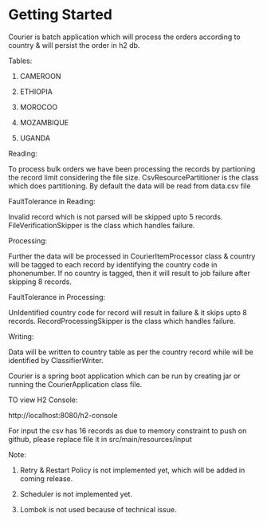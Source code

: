 # Getting Started

Courier is batch application which will process the orders according to country & will persist the order in h2 db.


Tables:

1) CAMEROON

2) ETHIOPIA

3) MOROCOO

4) MOZAMBIQUE

5) UGANDA

Reading:

To process bulk orders we have been processing the records by partioning the record limit considering the file size. CsvResourcePartitioner is the class which does partitioning.
By default the data will be read from data.csv file

FaultTolerance in Reading:

Invalid record which is not parsed will be skipped upto 5 records.
FileVerificationSkipper is the class which handles failure.

Processing:

Further the data will be processed in CourierItemProcessor class & country will be tagged to each record by identifying the country code in phonenumber. If no country is tagged, then it will result to job failure after skipping 8 records.


FaultTolerance in Processing:

UnIdentified country code for record will result in failure & it skips upto 8 records.
RecordProcessingSkipper is the class which handles failure.

Writing:

Data will be written to country table as per the country record while will be identified by ClassifierWriter.

Courier is a spring boot application which can be run by creating jar or running the CourierApplication class file.

TO view H2 Console:

http://localhost:8080/h2-console

For input the csv has 16 records as due to memory constraint to push on github, please replace file it in src/main/resources/input

Note: 

 1) Retry & Restart Policy is not implemented yet, which will be added in coming release.
 
 2) Scheduler is not implemented yet.
 
 3) Lombok is not used because of technical issue.

